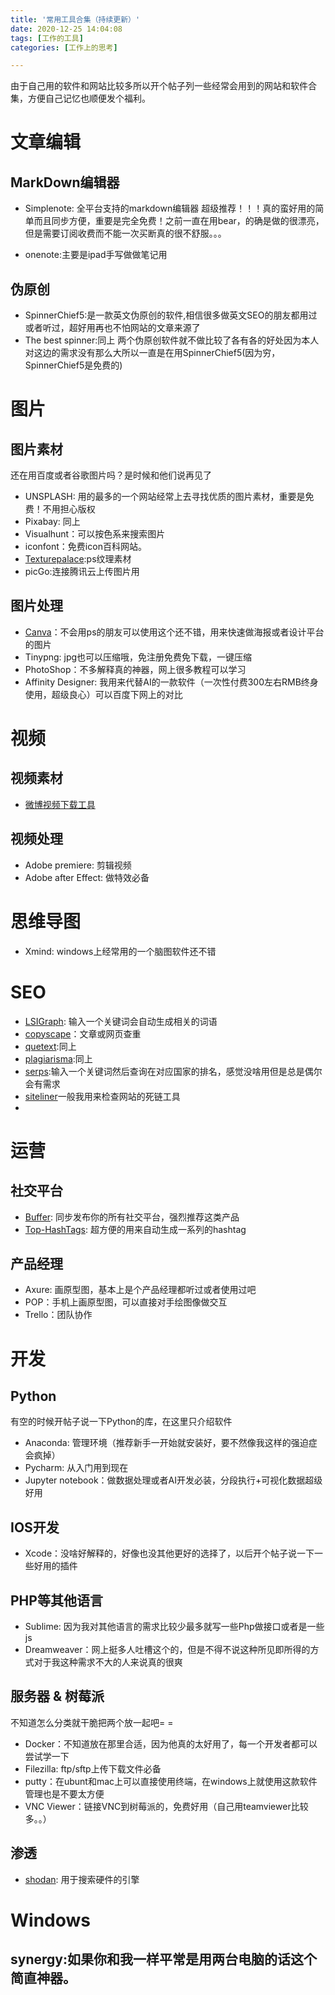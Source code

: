 ```yaml
---
title: '常用工具合集（持续更新）'
date: 2020-12-25 14:04:08
tags: [工作的工具]
categories: [工作上的思考]

---
```

由于自己用的软件和网站比较多所以开个帖子列一些经常会用到的网站和软件合集，方便自己记忆也顺便发个福利。

# 文章编辑
## MarkDown编辑器
- Simplenote: 全平台支持的markdown编辑器
超级推荐！！！真的蛮好用的简单而且同步方便，重要是完全免费！之前一直在用bear，的确是做的很漂亮，但是需要订阅收费而不能一次买断真的很不舒服。。。

- onenote:主要是ipad手写做做笔记用

## 伪原创
- SpinnerChief5:是一款英文伪原创的软件,相信很多做英文SEO的朋友都用过或者听过，超好用再也不怕网站的文章来源了
- The best spinner:同上
两个伪原创软件就不做比较了各有各的好处因为本人对这边的需求没有那么大所以一直是在用SpinnerChief5(因为穷，SpinnerChief5是免费的)

# 图片
## 图片素材
还在用百度或者谷歌图片吗？是时候和他们说再见了
- UNSPLASH: 用的最多的一个网站经常上去寻找优质的图片素材，重要是免费！不用担心版权
- Pixabay: 同上
- Visualhunt：可以按色系来搜索图片
- iconfont：免费icon百科网站。
- [Texturepalace](https://www.texturepalace.com/):ps纹理素材
- picGo:连接腾讯云上传图片用

## 图片处理
- [Canva](https://www.canva.com/)：不会用ps的朋友可以使用这个还不错，用来快速做海报或者设计平台的图片
- Tinypng: jpg也可以压缩哦，免注册免费免下载，一键压缩
- PhotoShop：不多解释真的神器，网上很多教程可以学习
- Affinity Designer: 我用来代替AI的一款软件（一次性付费300左右RMB终身使用，超级良心）可以百度下网上的对比

# 视频
## 视频素材
- [微博视频下载工具](https://weibo.iiilab.com/)

## 视频处理
- Adobe premiere: 剪辑视频
- Adobe after Effect: 做特效必备

# 思维导图

- Xmind: windows上经常用的一个脑图软件还不错


# SEO
- [LSIGraph](https://lsigraph.com): 输入一个关键词会自动生成相关的词语
- [copyscape](http://www.copyscape.com)：文章或网页查重
- [quetext](https://www.quetext.com):同上
- [plagiarisma](http://plagiarisma.net/):同上
- [serps](https://serps.com/tools/rank-checker/):输入一个关键词然后查询在对应国家的排名，感觉没啥用但是总是偶尔会有需求
- [siteliner](http://www.siteliner.com)一般我用来检查网站的死链工具
- 
# 运营

## 社交平台
- [Buffer](https://buffer.com): 同步发布你的所有社交平台，强烈推荐这类产品
- [Top-HashTags](https://top-hashtags.com): 超方便的用来自动生成一系列的hashtag
## 产品经理
- Axure: 画原型图，基本上是个产品经理都听过或者使用过吧
- POP：手机上画原型图，可以直接对手绘图像做交互
-  Trello：团队协作

# 开发
## Python
有空的时候开帖子说一下Python的库，在这里只介绍软件

- Anaconda: 管理环境（推荐新手一开始就安装好，要不然像我这样的强迫症会疯掉）
- Pycharm: 从入门用到现在
- Jupyter notebook：做数据处理或者AI开发必装，分段执行+可视化数据超级好用

## IOS开发

- Xcode：没啥好解释的，好像也没其他更好的选择了，以后开个帖子说一下一些好用的插件

## PHP等其他语言
- Sublime: 因为我对其他语言的需求比较少最多就写一些Php做接口或者是一些js
- Dreamweaver：网上挺多人吐槽这个的，但是不得不说这种所见即所得的方式对于我这种需求不大的人来说真的很爽

## 服务器 & 树莓派
不知道怎么分类就干脆把两个放一起吧= =
- Docker：不知道放在那里合适，因为他真的太好用了，每一个开发者都可以尝试学一下
- Filezilla: ftp/sftp上传下载文件必备
- putty：在ubunt和mac上可以直接使用终端，在windows上就使用这款软件管理也是不要太方便
- VNC Viewer：链接VNC到树莓派的，免费好用（自己用teamviewer比较多。。）

## 渗透

- [shodan](https://www.shodan.io/): 用于搜索硬件的引擎

# Windows
## synergy:如果你和我一样平常是用两台电脑的话这个简直神器。
